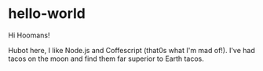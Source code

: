 # hello-world

Hi Hoomans!

Hubot here, I like Node.js and Coffescript (that0s what I'm mad of!).
I've had tacos on the moon and find them far superior to Earth tacos.
